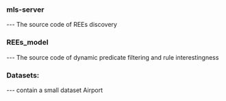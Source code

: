 

### mls-server    
--- The source code of REEs discovery 

### REEs_model
--- The source code of dynamic predicate filtering and rule interestingness

### Datasets:
--- contain a small dataset Airport
